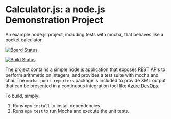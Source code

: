 Calculator.js: a node.js Demonstration Project
==============================================
An example node.js project, including tests with mocha, that behaves like
a pocket calculator.

[![Board Status](https://dev.azure.com/xinw0085/6319b3dd-1d92-49de-8a77-03f038a38b3a/00d941b4-3c7e-4978-868b-728e988300e8/_apis/work/boardbadge/bb3598d2-edd6-4461-94b1-d953d2d34e6c)](https://dev.azure.com/xinw0085/6319b3dd-1d92-49de-8a77-03f038a38b3a/_boards/board/t/00d941b4-3c7e-4978-868b-728e988300e8/Microsoft.RequirementCategory)

[![Build Status](https://dev.azure.com/xinw0085/Parts%20Unlimited/_apis/build/status/lunawen.calculator?branchName=master)](https://dev.azure.com/xinw0085/Parts%20Unlimited/_build/latest?definitionId=5&branchName=master)

The project contains a simple node.js application that exposes REST APIs
to perform arithmetic on integers, and provides a test suite with mocha
and chai.  The `mocha-junit-reporters` package is included to provide XML
output that can be presented in a continuous integration tool like
[Azure DevOps](https://azure.com/devops).

To build, simply:

1. Runs `npm install` to install dependencies.
2. Runs `npm test` to run Mocha and execute the unit tests.

